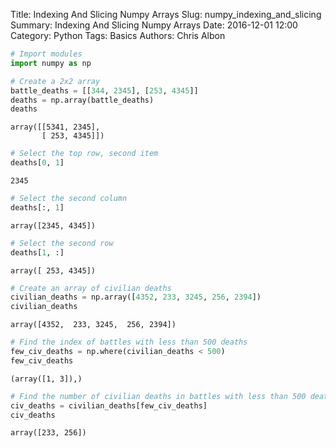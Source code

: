 Title: Indexing And Slicing Numpy Arrays
Slug: numpy_indexing_and_slicing
Summary: Indexing And Slicing Numpy Arrays
Date: 2016-12-01 12:00
Category: Python
Tags: Basics
Authors: Chris Albon




```python
# Import modules
import numpy as np
```


```python
# Create a 2x2 array
battle_deaths = [[344, 2345], [253, 4345]]
deaths = np.array(battle_deaths)
deaths
```




    array([[5341, 2345],
           [ 253, 4345]])




```python
# Select the top row, second item
deaths[0, 1]
```




    2345




```python
# Select the second column
deaths[:, 1]
```




    array([2345, 4345])




```python
# Select the second row
deaths[1, :]
```




    array([ 253, 4345])




```python
# Create an array of civilian deaths
civilian_deaths = np.array([4352, 233, 3245, 256, 2394])
civilian_deaths
```




    array([4352,  233, 3245,  256, 2394])




```python
# Find the index of battles with less than 500 deaths
few_civ_deaths = np.where(civilian_deaths < 500)
few_civ_deaths
```




    (array([1, 3]),)




```python
# Find the number of civilian deaths in battles with less than 500 deaths
civ_deaths = civilian_deaths[few_civ_deaths]
civ_deaths
```




    array([233, 256])


